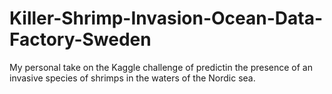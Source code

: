 # Killer-Shrimp-Invasion-Ocean-Data-Factory-Sweden
My personal take on the Kaggle challenge of predictin the presence of an invasive species of shrimps in the waters of the Nordic sea. 
